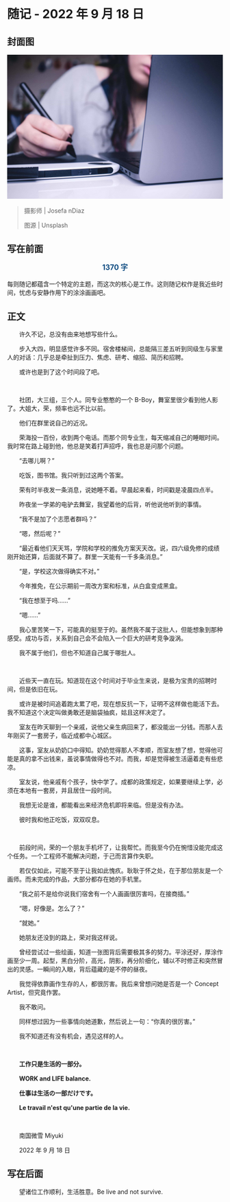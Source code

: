 # 随记 - 2022 年 9 月 18 日

## 封面图

![](https://raw.githubusercontent.com/TinySnow/GithubImageHosting/main/blog/articles/essays/josefa-ndiaz-IzmdWT2lW5Q-unsplash.jpg)

> 摄影师 | Josefa nDiaz
>
> 图源 | Unsplash

## 写在前面

<p style="color:#0f4c81; text-align:center; font-weight:bold; font-size:larger;">1370 字</p>

每则随记都蕴含一个特定的主题，而这次的核心是工作。这则随记权作是我近些时间，忧虑与安静作用下的涂涂画画吧。

## 正文

　　许久不记，总没有由来地想写些什么。

　　步入大四，明显感觉许多不同。宿舍楼梯间，总能隔三差五听到同级生与家里人的对话：几乎总是牵扯到压力、焦虑、研考、缩招、简历和招聘。

　　或许也是到了这个时间段了吧。

<br />

　　社团，大三组，三个人。同专业憨憨的一个 B-Boy，舞室里很少看到他人影了。大姐大，荣，频率也远不比以前。

　　他们在群里说自己的近况。

　　荣海投一百份，收到两个电话。而那个同专业生，每天缩减自己的睡眠时间。我时常在路上碰到他，他总是笑着打声招呼，我也总是问那个问题。

　　“去哪儿啊？”

　　吃饭，图书馆。我只听到过这两个答案。

　　荣有时半夜发一条消息，说她睡不着。早晨起来看，时间戳是凌晨四点半。

　　昨夜坐一学弟的电驴去舞室，我望着他的后背，听他说他听到的事情。

　　“我不是加了个志愿者群吗？”

　　“嗯，然后呢？”

　　“最近看他们天天骂，学院和学校的推免方案天天改。说，四六级免修的成绩刚开始还算，后面就不算了。群里一天能有一千多条消息。”

　　“是，学校这次做得确实不对。”

　　今年推免，在公示期前一周改方案和标准，从白盒变成黑盒。

　　“我在想至于吗……”

　　“嗯……”

　　我心里苦笑一下，可能真的挺至于的。虽然我不属于这批人，但能想象到那种感受。成功与否，关系到自己会不会陷入一个巨大的研考竞争漩涡。

　　我不属于他们，但也不知道自己属于哪批人。

<br />

　　近些天一直在玩。知道现在这个时间对于毕业生来说，是极为宝贵的招聘时间，但是依旧在玩。

　　或许是被时间追着跑太累了吧，现在想反抗一下，证明不这样做也能活下去。我不知道这个决定叫做勇敢还是脑袋抽疯，姑且这样决定了。

　　室友在昨天聊到一个亲戚，说他父亲生病回来了，都没能出一分钱。而那人去年刚买了一套房子，临近成都中心城区。

　　这事，室友从奶奶口中得知。奶奶觉得那人不孝顺，而室友想了想，觉得他可能是真的拿不出钱来，虽说事情做得也不对。而我，却是觉得被生活逼着走有些悲凉。

　　室友说，他亲戚有个孩子，快中学了。成都的政策规定，如果要继续上学，必须在本地有一套房，并且居住一段时间。

　　我想无论是谁，都能看出来经济危机即将来临。但是没有办法。

　　彼时我和他正吃饭，双双叹息。

<br />

　　前段时间，荣的一个朋友手机坏了，让我帮忙。而我至今仍在惋惜没能完成这个任务。一个工程师不能解决问题，于己而言算作失职。

　　若仅仅如此，可能不至于让我如此愧疚。耿耿于怀之处，在于那位朋友是一个画师。而未完成的作品，大部分都存在她的手机里。

　　“我之前不是给你说我们宿舍有一个人画画很厉害吗，在接商插。”

　　“嗯，好像是。怎么了？”

　　“就她。”

　　她朋友还没到的路上，荣对我这样说。

　　曾经尝试过一些绘画，知道一张图背后需要极其多的努力。平涂还好，厚涂作画至少一周。起型，黑白分阶，高光，阴影，再分阶细化，辅以不时修正和突然冒出的灵感。一瞬间的入眼，背后蕴藏的是不停的昼夜。

　　我觉得依靠画作生存的人，都很厉害。我后来曾想问她是否是一个 Concept Artist，但究竟作罢。

　　我不敢问。

　　同样想过因为一些事情向她道歉，然后说上一句：“你真的很厉害。”

　　我不知道还有没有机会，遇见这样的人。

<br />

　　**工作只是生活的一部分。**

　　**WORK and LIFE balance.**

　　**仕事は生活の一部だけです。**

　　**Le travail n'est qu'une partie de la vie.**

<br />

　　南国微雪 Miyuki

　　2022 年 9 月 18 日

## 写在后面

　　望诸位工作顺利，生活胜意。Be live and not survive.